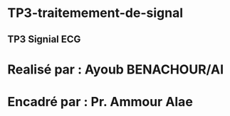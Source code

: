 # TP3-traitemement-de-signal
## TP3 Signial ECG
# Realisé par : Ayoub BENACHOUR/AI
# Encadré par : Pr. Ammour Alae 

